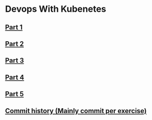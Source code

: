 # Devops With Kubenetes

## [Part 1](./part_1/README.md)
## [Part 2](./part_2/README.md)
## [Part 3](./part_3/README.md)
## [Part 4](./part_4/README.md)
## [Part 5](./part_5/README.md)

## [Commit history (Mainly commit per exercise)](https://github.com/sokkanen/devopswithkubernetes/commits/)